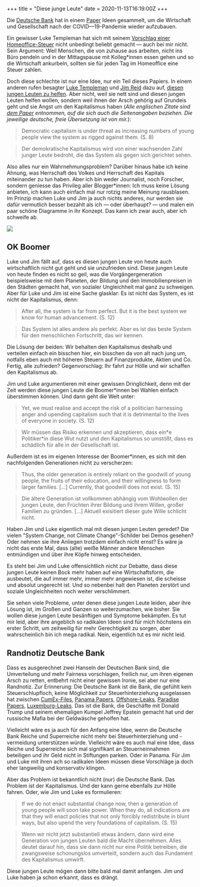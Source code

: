 +++
title = "Diese junge Leute"
date = 2020-11-13T16:19:00Z
+++

Die [Deutsche Bank](https://de.wikipedia.org/wiki/Deutsche_Bank) hat in einem [Paper](http://www.dbresearch.com/servlet/reweb2.ReWEB?rwsite=RPS_EN-PROD&rwobj=ReDisplay.Start.class&document=PROD0000000000513730) Ideen gesammelt, um die Wirtschaft und Gesellschaft nach der COVID—19-Pandemie wieder aufzubauen. 

Ein gewisser Luke Templeman hat sich mit seinem [Vorschlag einer Homeoffice-Steuer](www.dbresearch.com/PROD/RPS_EN-PROD/PROD0000000000513736/A_work-from-home_tax.pdf?undefined&realload=b7Rqe8OIp~g42Fg3B6vwnKgli~jat9PrLyOgqpwMT7zYKzEJcM5knOF0otWKynEUtWRIHfIi7eGbrGYxa1hAtQ==) nicht unbedingt beliebt gemacht — auch bei mir nicht. Sein Argument: Weil Menschen, die von zuhause aus arbeiten, nicht ins Büro pendeln und in der Mittagspause mit Kolleg\*innen essen gehen und so die Wirtschaft ankurbeln, sollten sie für jeden Tag im Homeoffice eine Steuer zahlen.

Doch diese schlechte ist nur eine Idee, nur ein Teil dieses Papiers. In einem anderen rufen besagter [Luke Templeman](https://www.dbresearch.de/servlet/reweb2.ReWEB?rwsite=RPS_DE-PROD&rwnode=RPS_DE-PROD$LUKE_TEMPLEMAN) und [Jim Reid](https://www.dbresearch.de/PROD/RPS_DE-PROD/Analysen_Studien_und_Publikationen_von_Jim_Reid/JIM_REID.alias) dazu auf, [diesen jungen Leuten zu helfen](www.dbresearch.com/PROD/RPS_EN-PROD/PROD0000000000513732/To_save_capitalism_we_must_help_the_young.pdf). Aber nicht, weil sie nett sind und diesen jungen Leuten helfen wollen, sondern weil ihnen der Arsch gehörig auf Grundeis geht und sie Angst um den Kapitalismus haben (*Alle englischen Zitate sind [dem Paper](www.dbresearch.com/PROD/RPS_EN-PROD/PROD0000000000513730/Konzept_%23_19%3A_What_we_must_do_to_rebuild.PDF) entnommen, auf die sich auch die Seitenangaben beziehen. Die jeweilige deutsche, freie Übersetzung ist von mir.*):

> Democratic capitalism is under threat as increasing numbers of young people view the system as rigged against them. (S. 8) 

> Der demokratische Kapitalismus wird von einer wachsenden Zahl junger Leute bedroht, die das System als gegen sich gerichtet sehen.

Also alles nur ein Wahrnehmungsproblem? Darüber hinaus habe ich keine Ahnung, was Herrschaft des Volkes und Herrschaft des Kapitals miteinander zu tun haben. Aber ich bin weder Journalist, noch Forscher, sondern geniesse das Privileg aller Blogger\*innen: Ich muss keine Lösung anbieten, ich kann auch einfach mal nur rotzig meine Meinung rausblasen. Im Prinzip machen Luke und Jim ja auch nichts anderes, nur werden sie dafür vermutlich besser bezahlt als ich — oder überhaupt? — und malen ein paar schöne Diagramme in ihr Konzept. Das kann ich zwar auch, aber ich schweife ab.

![](diagram.png)

## OK Boomer

Luke und Jim fällt auf, dass es diesen jungen Leute von heute auch wirtschaftlich nicht gut geht und sie unzufrieden sind. Diese jungen Leute von heute finden es nicht so geil, was die Vorgängergeneration beispielsweise mit dem Planeten, der Bildung und den Immobilienpreisen in den Städten gemacht hat, von sozialer Ungleichheit mal ganz zu schweigen. Aber für Luke und Jim ist eine Sache glasklar: Es ist nicht das System, es ist nicht der Kapitalismus, denn:

> After all, the system is far from perfect. But it is the best system we know for human advancement. (S. 12)

> Das System ist alles andere als perfekt. Aber es ist das beste System für den menschlichen Fortschritt, das wir kennen.

Die Lösung der beiden: Wir behalten den Kapitalismus deshalb und verteilen einfach ein bisschen hier, ein bisschen da von alt nach jung um, notfalls eben auch mit höheren Steuern auf Finanzprodukte, Aktien und Co. Fertig, alle zufrieden? Gegenvorschlag: Ihr fahrt zur Hölle und wir schaffen den Kapitalismus ab.

Jim und Luke argumentieren mit einer gewissen Dringlichkeit, denn mit der Zeit werden diese jungen Leute die Boomer\*innen bei Wahlen einfach überstimmen können. Und dann geht die Welt unter:

> Yet, we must realise and accept the risk of a politician harnessing anger and upending capitalism such that it is detrimental to the lives of everyone in society. (S. 12)

> Wir müssen das Risiko erkennen und akzeptieren, dass ein\*e Politiker\*in diese Wut nutzt und den Kapitalismus so umstößt, dass es schädlich für alle in der Gesellschaft ist.

Außerdem ist es im eigenen Interesse der Boomer*innen, es sich mit den nachfolgenden Generationen nicht zu verscherzen:

> Thus, the older generation is entirely reliant on the goodwill of young people, the fruits of their education, and their willingness to form larger families. [...] Currently, that goodwill does not exist. (S. 15)

> Die ältere Generation ist vollkommen abhängig vom Wohlwollen der jungen Leute, den Früchten ihrer Bildung und ihrem Willen, großer Familien zu gründen. [...] Aktuell exisitiert dieser gute Wille schlicht nicht.

Haben Jim und Luke eigentlich mal mit diesen jungen Leuten geredet? Die vielen "System Change, not Climate Change"-Schilder bei Demos gesehen? Oder nehmen sie ihre Anliegen trotzdem einfach nicht ernst? Es wäre ja nicht das erste Mal, dass (alte) weiße Männer andere Menschen entmündigen und über ihre Köpfe hinweg entscheiden.

Es steht bei Jim und Luke offensichtlich nicht zur Debatte, dass diese jungen Leute keinen Bock mehr haben auf eine Wirtschaftsform, die ausbeutet, die auf immer mehr, immer mehr angewiesen ist, die scheisse und absolut ungerecht ist. Und so nebenbei halt den Planeten zerstört und soziale Ungleichheiten noch weiter verschlimmert. 

Sie sehen viele Probleme, unter denen diese jungen Leute leiden, aber ihre Lösung ist, im Großen und Ganzen so weiterzumachen, wie bisher. Sie wollen diese jungen Leute besänftigen und Symptome bekämpfen. Es tut mir leid, aber ihre angeblich so radikalen Ideen sind für mich höchstens ein erster Schritt, um zeitweilig für mehr Gerechtigkeit zu sorgen, aber wahrscheinlich bin ich mega radikal. Nein, eigentlich tut es mir nicht leid. 

## Randnotiz Deutsche Bank

Dass es ausgerechnet zwei Hanseln der Deutschen Bank sind, die Umverteilung und mehr Fairness vorschlagen, freilich nur, um ihren eigenen Arsch zu retten, entbehrt nicht einer gewissen Ironie, sei aber nur eine Randnotiz. Zur Erinnerung: Die Deutsche Bank ist die Bank, die gefühlt kein Steuerschlupfloch, keine Möglichkeit zur Steuerhinterziehung ausgelassen hat zwischen [CumEx-Files](https://de.wikipedia.org/wiki/CumEx-Files), [Panama Papers](https://de.wikipedia.org/wiki/Panama_Papers), [Offshore-Leaks](https://de.wikipedia.org/wiki/Offshore-Leaks), [Paradise Papers](https://de.wikipedia.org/wiki/Paradise_Papers), [Luxemburg-Leaks](https://de.wikipedia.org/wiki/Luxemburg-Leaks). Das ist die Bank, die Geschäfte mit Donald Trump und seinem ehemaligen Kumpel Jeffrey Epstein gemacht hat und der russische Mafia bei der Geldwäsche geholfen hat.

Vielleicht wäre es ja auch für den Anfang eine Idee, wenn die Deutsche Bank Reiche und Superreiche nicht mehr bei Steuerhinterziehung und -vermeidung unterstützen würde. Vielleicht wäre es auch mal eine Idee, dass Reiche und Superreiche sich mal signifikant an Steuerneinnahmen beteiligen und ihr Geld nicht in Stiftungen parken. Oder in Panama. Für Jim und Luke mit ihren ach so radikalen Ideen müssen diese Vorschläge ja doch eher langweilig und konservativ klingen.

Aber das Problem ist bekanntlich nicht (nur) die Deutsche Bank. Das Problem ist der Kapitalismus. Und der kann gerne ebenfalls zur Hölle fahren. Oder, wie Jim und Luke es formulieren:

> If we do not enact substantial change now, then a generation of young people will soon take power. When they do, all indications are that they will enact policies that not only forcibly redistribute in blunt ways, but also upend the very foundations of capitalism. (S. 15)

> Wenn wir nicht jetzt substantiell etwas ändern, dann wird eine Generation von jungen Leuten bald die Macht übernehmen. Alles deutet darauf hin, dass sie dann nicht nur eine Politik betreiben, die zwangsweise schonungslos umverteilt, sondern auch das Fundament des Kapitalismus umwirft.

Diese jungen Leute mögen dann bitte bald mal damit anfangen. Jim und Luke haben ja schon erkannt, dass es drängt.
